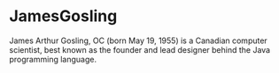 # JamesGosling
James Arthur Gosling, OC (born May 19, 1955) is a Canadian computer scientist, best known as the founder and lead designer behind the Java programming language.

